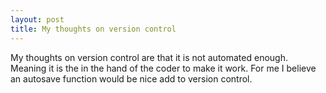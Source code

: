 ```yaml
---
layout: post
title: My thoughts on version control 
---
```


My thoughts on version control are that it is not automated enough. Meaning it is the in the hand of the coder to make it work. For me I believe an autosave function would be nice add to version control.  

